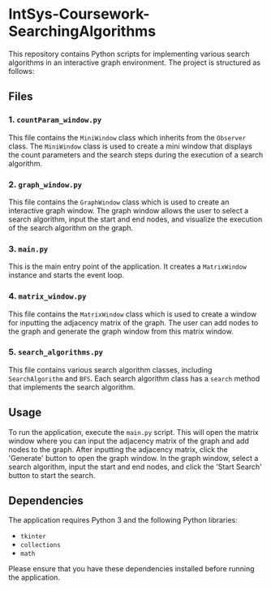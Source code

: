# IntSys-Coursework-SearchingAlgorithms

This repository contains Python scripts for implementing various search algorithms in an interactive graph environment. The project is structured as follows:

## Files

### 1. `countParam_window.py`
This file contains the `MiniWindow` class which inherits from the `Observer` class. The `MiniWindow` class is used to create a mini window that displays the count parameters and the search steps during the execution of a search algorithm.

### 2. `graph_window.py`
This file contains the `GraphWindow` class which is used to create an interactive graph window. The graph window allows the user to select a search algorithm, input the start and end nodes, and visualize the execution of the search algorithm on the graph.

### 3. `main.py`
This is the main entry point of the application. It creates a `MatrixWindow` instance and starts the event loop.

### 4. `matrix_window.py`
This file contains the `MatrixWindow` class which is used to create a window for inputting the adjacency matrix of the graph. The user can add nodes to the graph and generate the graph window from this matrix window.

### 5. `search_algorithms.py`
This file contains various search algorithm classes, including `SearchAlgorithm` and `BFS`. Each search algorithm class has a `search` method that implements the search algorithm.

## Usage
To run the application, execute the `main.py` script. This will open the matrix window where you can input the adjacency matrix of the graph and add nodes to the graph. After inputting the adjacency matrix, click the 'Generate' button to open the graph window. In the graph window, select a search algorithm, input the start and end nodes, and click the 'Start Search' button to start the search.

## Dependencies
The application requires Python 3 and the following Python libraries:
- `tkinter`
- `collections`
- `math`

Please ensure that you have these dependencies installed before running the application.